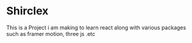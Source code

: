 # Shirclex
This is a Project i am making to learn react along with various packages such as framer motion, three js .etc
